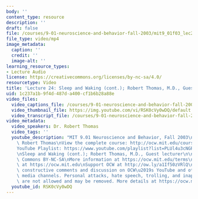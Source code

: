 ```yaml
---
body: ''
content_type: resource
description: ''
draft: false
file: /courses/9-01-neuroscience-and-behavior-fall-2003/mit9_01f03_lec24_360p_16_9.mp4
file_type: video/mp4
image_metadata:
  caption: ''
  credit: ''
  image-alt: ''
learning_resource_types:
- Lecture Audio
license: https://creativecommons.org/licenses/by-nc-sa/4.0/
resourcetype: Video
title: 'Lecture 24: Sleep and Waking (cont.); Robert Thomas, M.D., Guest lecturer'
uid: 1c237a1b-9f4d-487d-a400-cf1b6b28a88e
video_files:
  video_captions_file: /courses/9-01-neuroscience-and-behavior-fall-2003/1lzvLdC18tDbvJQ5KzwZLnFIKvvEzF-2B_transcript.webvtt
  video_thumbnail_file: https://img.youtube.com/vi/RSK0cVy0wDQ/default.jpg
  video_transcript_file: /courses/9-01-neuroscience-and-behavior-fall-2003/1lzvLdC18tDbvJQ5KzwZLnFIKvvEzF-2B_transcript.pdf
video_metadata:
  video_speakers: Dr. Robert Thomas
  video_tags: ''
  youtube_description: "MIT 9.01 Neuroscience and Behavior, Fall 2003\nInstructor:\
    \ Robert Thomas\nView the complete course: http://ocw.mit.edu/courses/brain-and-cognitive-sciences/9-01-neuroscience-and-behavior-fall-2003\n\
    YouTube Playlist: https://www.youtube.com/playlist?list=PLUl4u3cNGP63U7FmbKD9KClb-94dyPJim\n\
    \nSleep and Waking (cont.); Robert Thomas, M.D., Guest lecturer\n\nLicense: Creative\
    \ Commons BY-NC-SA\nMore information at https://ocw.mit.edu/terms\nMore courses\
    \ at https://ocw.mit.edu\nSupport OCW at http://ow.ly/a1If50zVRlQ\n\nWe encourage\
    \ constructive comments and discussion on OCW\u2019s YouTube and other social\
    \ media channels. Personal attacks, hate speech, trolling, and inappropriate comments\
    \ are not allowed and may be removed. More details at https://ocw.mit.edu/comments."
  youtube_id: RSK0cVy0wDQ
---
```

